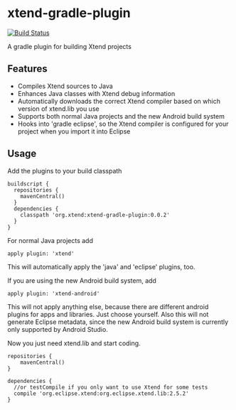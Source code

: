 xtend-gradle-plugin
===================

[![Build Status](https://oehme.ci.cloudbees.com/buildStatus/icon?job=xtend-gradle-plugin)](https://oehme.ci.cloudbees.com/job/xtend-gradle-plugin/)

A gradle plugin for building Xtend projects

Features
--------

- Compiles Xtend sources to Java
- Enhances Java classes with Xtend debug information
- Automatically downloads the correct Xtend compiler based on which version of xtend.lib you use
- Supports both normal Java projects and the new Android build system
- Hooks into 'gradle eclipse', so the Xtend compiler is configured for your project when you import it into Eclipse

Usage
------

Add the plugins to your build classpath

    buildscript {
      repositories {
        mavenCentral()
      }
      dependencies {
        classpath 'org.xtend:xtend-gradle-plugin:0.0.2'
      }
    }

For normal Java projects add 

    apply plugin: 'xtend'

This will automatically apply the 'java' and 'eclipse' plugins, too.
  
If you are using the new Android build system, add

    apply plugin: 'xtend-android'

This will not apply anything else, because there are different android plugins for apps and libraries. Just choose yourself. Also this will not generate Eclipse metadata, since the new Android build system is currently only supported by Android Studio.
    
Now you just need xtend.lib and start coding.

    repositories {
    	mavenCentral()
    }
    
    dependencies {
      //or testCompile if you only want to use Xtend for some tests
      compile 'org.eclipse.xtend:org.eclipse.xtend.lib:2.5.2'
    }
